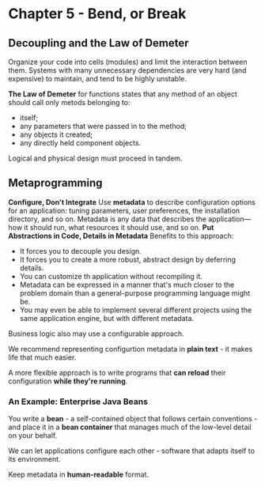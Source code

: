 # Chapter 5 - Bend, or Break
## Decoupling and the Law of Demeter
Organize your code into cells (modules) and limit the interaction between them. Systems with many unnecessary dependencies are very hard (and expensive) to maintain, and tend to be highly unstable.

**The Law of Demeter** for functions states that any method of an object should call only metods belonging to:
- itself;
- any parameters that were passed in to the method;
- any objects it created;
- any directly held component objects.

Logical and physical design must proceed in tandem.

## Metaprogramming
**Configure, Don't Integrate**
Use __metadata__ to describe configuration options for an application: tuning parameters, user preferences, the  installation directory, and so on. Metadata is any data that describes the application—how it should run, what resources it should use, and so on. 
**Put Abstractions in Code, Details in Metadata**
Benefits to this approach:
- It forces you to decouple you design.
- It forces you to create a more robust, abstract design by deferring details.
- You can customize th application without recompiling it.
- Metadata can be expressed in a manner that's much closer to the problem domain than a general-purpose programming language might be.
- You may even be able to implement several different projects using the same application engine, but with different metadata.

Business logic also may use a configurable approach.

We recommend representing configurtion metadata in **plain text** - it makes life that much easier. 

A more flexible approach is to write programs that **can reload** their configuration **while they're running**.

### An Example: Enterprise Java Beans
You write a __bean__ - a self-contained object that follows certain conventions - and place it in a __bean container__ that manages much of the low-level detail on your behalf.

We can let applications configure each other - software that adapts itself to its environment.

Keep metadata in **human-readable** format.